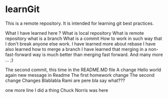 # learnGit
This is a remote repository. It is intended for learning git best practices.

What I have learned here ?
What is local repository
What is remote repository
what is a branch
What is a commit
How to work in such way that I don't break anyone else work.
I have learned more about rebase
I have also learned how to merge a branch
I have learned that merging in a non-fast-forward way is much better than merging fast forward.
And many more ... ;)

The second commit, this time in the README.MD file
A change
Hello world again
new message in Readme
The first homework change
The second change
Changes
Blablabla Rami are pere
bla
say what???

one more line
I did a thing
Chuck Norris was here
